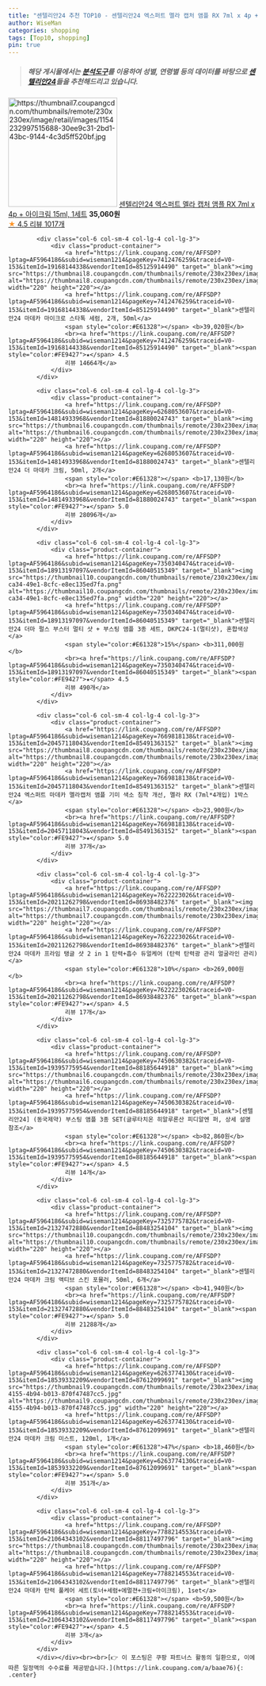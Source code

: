 ```yaml
---
title: "센텔리안24 추천 TOP10 - 센텔리안24 엑스퍼트 멜라 캡처 앰플 RX 7ml x 4p + 아이크림 15ml, 1세트"
author: WiseMan
categories: shopping
tags: [Top10, shopping]
pin: true
---
```


> ##### 해당 게시물에서는 [**분석도구**](https://itemscout.io/)를 이용하여 **성별**, **연령별** 등의 데이터를 바탕으로 [**센텔리안24**](https://link.coupang.com/a/baae76)들을 추천해드리고 있습니다.
<div class="container"><div class="row">
            <div class="col-6 col-sm-4 col-lg-4 col-lg-3">
                <div class="product-container">
                    <a href="https://link.coupang.com/re/AFFSDP?lptag=AF5964186&subid=wiseman1214&pageKey=6035393505&traceid=V0-153&itemId=11017815643&vendorItemId=78297477752" target="_blank"><img src="https://thumbnail7.coupangcdn.com/thumbnails/remote/230x230ex/image/retail/images/1154232997515688-30ee9c31-2bd1-43bc-9144-4c3d5ff520bf.jpg" alt="https://thumbnail7.coupangcdn.com/thumbnails/remote/230x230ex/image/retail/images/1154232997515688-30ee9c31-2bd1-43bc-9144-4c3d5ff520bf.jpg" width="220" height="220"></a>
                    <a href="https://link.coupang.com/re/AFFSDP?lptag=AF5964186&subid=wiseman1214&pageKey=6035393505&traceid=V0-153&itemId=11017815643&vendorItemId=78297477752" target="_blank">센텔리안24 엑스퍼트 멜라 캡처 앰플 RX 7ml x 4p + 아이크림 15ml, 1세트</a>
                    <span style="color:#E61328"></span> <b>35,060원</b>
                    <br><a href="https://link.coupang.com/re/AFFSDP?lptag=AF5964186&subid=wiseman1214&pageKey=6035393505&traceid=V0-153&itemId=11017815643&vendorItemId=78297477752" target="_blank"><span style="color:#FE9427">★</span> 4.5
                    리뷰 1017개</a>
                </div>
            </div>
            
            <div class="col-6 col-sm-4 col-lg-4 col-lg-3">
                <div class="product-container">
                    <a href="https://link.coupang.com/re/AFFSDP?lptag=AF5964186&subid=wiseman1214&pageKey=7412476259&traceid=V0-153&itemId=19168144338&vendorItemId=85125914490" target="_blank"><img src="https://thumbnail8.coupangcdn.com/thumbnails/remote/230x230ex/image/vendor_inventory/1c11/e8c4f431a4c3df96ba8422062cc50d506e51f5c13279e531ee0324e83be1.jpg" alt="https://thumbnail8.coupangcdn.com/thumbnails/remote/230x230ex/image/vendor_inventory/1c11/e8c4f431a4c3df96ba8422062cc50d506e51f5c13279e531ee0324e83be1.jpg" width="220" height="220"></a>
                    <a href="https://link.coupang.com/re/AFFSDP?lptag=AF5964186&subid=wiseman1214&pageKey=7412476259&traceid=V0-153&itemId=19168144338&vendorItemId=85125914490" target="_blank">센텔리안24 마데카 마이크로 스타톡 세럼, 2개, 50ml</a>
                    <span style="color:#E61328"></span> <b>39,020원</b>
                    <br><a href="https://link.coupang.com/re/AFFSDP?lptag=AF5964186&subid=wiseman1214&pageKey=7412476259&traceid=V0-153&itemId=19168144338&vendorItemId=85125914490" target="_blank"><span style="color:#FE9427">★</span> 4.5
                    리뷰 14664개</a>
                </div>
            </div>
            
            <div class="col-6 col-sm-4 col-lg-4 col-lg-3">
                <div class="product-container">
                    <a href="https://link.coupang.com/re/AFFSDP?lptag=AF5964186&subid=wiseman1214&pageKey=6268053607&traceid=V0-153&itemId=14814933968&vendorItemId=81880024743" target="_blank"><img src="https://thumbnail6.coupangcdn.com/thumbnails/remote/230x230ex/image/vendor_inventory/b2c9/1bbc1e3f12064b983a24d3fa29704233507ec568773d7f265576bb19b5b1.jpg" alt="https://thumbnail6.coupangcdn.com/thumbnails/remote/230x230ex/image/vendor_inventory/b2c9/1bbc1e3f12064b983a24d3fa29704233507ec568773d7f265576bb19b5b1.jpg" width="220" height="220"></a>
                    <a href="https://link.coupang.com/re/AFFSDP?lptag=AF5964186&subid=wiseman1214&pageKey=6268053607&traceid=V0-153&itemId=14814933968&vendorItemId=81880024743" target="_blank">센텔리안24 더 마데카 크림, 50ml, 2개</a>
                    <span style="color:#E61328"></span> <b>17,130원</b>
                    <br><a href="https://link.coupang.com/re/AFFSDP?lptag=AF5964186&subid=wiseman1214&pageKey=6268053607&traceid=V0-153&itemId=14814933968&vendorItemId=81880024743" target="_blank"><span style="color:#FE9427">★</span> 5.0
                    리뷰 28096개</a>
                </div>
            </div>
            
            <div class="col-6 col-sm-4 col-lg-4 col-lg-3">
                <div class="product-container">
                    <a href="https://link.coupang.com/re/AFFSDP?lptag=AF5964186&subid=wiseman1214&pageKey=7350340474&traceid=V0-153&itemId=18913197097&vendorItemId=86040515349" target="_blank"><img src="https://thumbnail10.coupangcdn.com/thumbnails/remote/230x230ex/image/retail/images/2023/05/22/11/7/5b902867-ca34-49e1-8cfc-e8ec135ed7fa.png" alt="https://thumbnail10.coupangcdn.com/thumbnails/remote/230x230ex/image/retail/images/2023/05/22/11/7/5b902867-ca34-49e1-8cfc-e8ec135ed7fa.png" width="220" height="220"></a>
                    <a href="https://link.coupang.com/re/AFFSDP?lptag=AF5964186&subid=wiseman1214&pageKey=7350340474&traceid=V0-153&itemId=18913197097&vendorItemId=86040515349" target="_blank">센텔리안24 더마 펄스 부스터 멀티 샷 + 부스팅 앰플 3종 세트, DKPC24-1(멀티샷), 혼합색상</a>
                    <span style="color:#E61328">15%</span> <b>311,000원</b>
                    <br><a href="https://link.coupang.com/re/AFFSDP?lptag=AF5964186&subid=wiseman1214&pageKey=7350340474&traceid=V0-153&itemId=18913197097&vendorItemId=86040515349" target="_blank"><span style="color:#FE9427">★</span> 4.5
                    리뷰 490개</a>
                </div>
            </div>
            
            <div class="col-6 col-sm-4 col-lg-4 col-lg-3">
                <div class="product-container">
                    <a href="https://link.coupang.com/re/AFFSDP?lptag=AF5964186&subid=wiseman1214&pageKey=7669818138&traceid=V0-153&itemId=20457118043&vendorItemId=85491363152" target="_blank"><img src="https://thumbnail8.coupangcdn.com/thumbnails/remote/230x230ex/image/vendor_inventory/e653/26791fedc917936ea857f66895ae10839e025392a7f45db7fd6360b92c9e.jpg" alt="https://thumbnail8.coupangcdn.com/thumbnails/remote/230x230ex/image/vendor_inventory/e653/26791fedc917936ea857f66895ae10839e025392a7f45db7fd6360b92c9e.jpg" width="220" height="220"></a>
                    <a href="https://link.coupang.com/re/AFFSDP?lptag=AF5964186&subid=wiseman1214&pageKey=7669818138&traceid=V0-153&itemId=20457118043&vendorItemId=85491363152" target="_blank">센텔리안24 엑스퍼트 마데카 멜라캡처 앰플 기미 색소 침착 개선, 멜라 RX (7ml*4개입) 1박스</a>
                    <span style="color:#E61328"></span> <b>23,900원</b>
                    <br><a href="https://link.coupang.com/re/AFFSDP?lptag=AF5964186&subid=wiseman1214&pageKey=7669818138&traceid=V0-153&itemId=20457118043&vendorItemId=85491363152" target="_blank"><span style="color:#FE9427">★</span> 5.0
                    리뷰 37개</a>
                </div>
            </div>
            
            <div class="col-6 col-sm-4 col-lg-4 col-lg-3">
                <div class="product-container">
                    <a href="https://link.coupang.com/re/AFFSDP?lptag=AF5964186&subid=wiseman1214&pageKey=7622223026&traceid=V0-153&itemId=20211262798&vendorItemId=86938482376" target="_blank"><img src="https://thumbnail7.coupangcdn.com/thumbnails/remote/230x230ex/image/vendor_inventory/3813/c09767c01177b02f07ea2791d459d8ae043263ba28cf552b1c99a1cfb1ff.jpg" alt="https://thumbnail7.coupangcdn.com/thumbnails/remote/230x230ex/image/vendor_inventory/3813/c09767c01177b02f07ea2791d459d8ae043263ba28cf552b1c99a1cfb1ff.jpg" width="220" height="220"></a>
                    <a href="https://link.coupang.com/re/AFFSDP?lptag=AF5964186&subid=wiseman1214&pageKey=7622223026&traceid=V0-153&itemId=20211262798&vendorItemId=86938482376" target="_blank">센텔리안24 마데카 프라임 탱글 샷 2 in 1 탄력+흡수 듀얼케어 (탄력 탄력광 관리 얼굴라인 관리)</a>
                    <span style="color:#E61328">10%</span> <b>269,000원</b>
                    <br><a href="https://link.coupang.com/re/AFFSDP?lptag=AF5964186&subid=wiseman1214&pageKey=7622223026&traceid=V0-153&itemId=20211262798&vendorItemId=86938482376" target="_blank"><span style="color:#FE9427">★</span> 4.5
                    리뷰 17개</a>
                </div>
            </div>
            
            <div class="col-6 col-sm-4 col-lg-4 col-lg-3">
                <div class="product-container">
                    <a href="https://link.coupang.com/re/AFFSDP?lptag=AF5964186&subid=wiseman1214&pageKey=7450630382&traceid=V0-153&itemId=19395775954&vendorItemId=88185644918" target="_blank"><img src="https://thumbnail6.coupangcdn.com/thumbnails/remote/230x230ex/image/vendor_inventory/18c3/4b3e766bf418825cc3229c117e5e6ec821eab8891df0e4616336721a9c49.jpg" alt="https://thumbnail6.coupangcdn.com/thumbnails/remote/230x230ex/image/vendor_inventory/18c3/4b3e766bf418825cc3229c117e5e6ec821eab8891df0e4616336721a9c49.jpg" width="220" height="220"></a>
                    <a href="https://link.coupang.com/re/AFFSDP?lptag=AF5964186&subid=wiseman1214&pageKey=7450630382&traceid=V0-153&itemId=19395775954&vendorItemId=88185644918" target="_blank">[센텔리안24] (동국제약) 부스팅 앰플 3종 SET(글루타치온 히알루론산 피디알엔 퍼, 상세 설명 참조</a>
                    <span style="color:#E61328"></span> <b>82,860원</b>
                    <br><a href="https://link.coupang.com/re/AFFSDP?lptag=AF5964186&subid=wiseman1214&pageKey=7450630382&traceid=V0-153&itemId=19395775954&vendorItemId=88185644918" target="_blank"><span style="color:#FE9427">★</span> 4.5
                    리뷰 14개</a>
                </div>
            </div>
            
            <div class="col-6 col-sm-4 col-lg-4 col-lg-3">
                <div class="product-container">
                    <a href="https://link.coupang.com/re/AFFSDP?lptag=AF5964186&subid=wiseman1214&pageKey=7325775782&traceid=V0-153&itemId=21327472880&vendorItemId=88483254104" target="_blank"><img src="https://thumbnail10.coupangcdn.com/thumbnails/remote/230x230ex/image/vendor_inventory/fea2/43170f1336fc59f192b7f50ae847ea885ba6e5531ae191951e5391b329c3.jpg" alt="https://thumbnail10.coupangcdn.com/thumbnails/remote/230x230ex/image/vendor_inventory/fea2/43170f1336fc59f192b7f50ae847ea885ba6e5531ae191951e5391b329c3.jpg" width="220" height="220"></a>
                    <a href="https://link.coupang.com/re/AFFSDP?lptag=AF5964186&subid=wiseman1214&pageKey=7325775782&traceid=V0-153&itemId=21327472880&vendorItemId=88483254104" target="_blank">센텔리안24 마데카 크림 액티브 스킨 포뮬러, 50ml, 6개</a>
                    <span style="color:#E61328"></span> <b>41,940원</b>
                    <br><a href="https://link.coupang.com/re/AFFSDP?lptag=AF5964186&subid=wiseman1214&pageKey=7325775782&traceid=V0-153&itemId=21327472880&vendorItemId=88483254104" target="_blank"><span style="color:#FE9427">★</span> 5.0
                    리뷰 21288개</a>
                </div>
            </div>
            
            <div class="col-6 col-sm-4 col-lg-4 col-lg-3">
                <div class="product-container">
                    <a href="https://link.coupang.com/re/AFFSDP?lptag=AF5964186&subid=wiseman1214&pageKey=6263774130&traceid=V0-153&itemId=18539332209&vendorItemId=87612099691" target="_blank"><img src="https://thumbnail9.coupangcdn.com/thumbnails/remote/230x230ex/image/retail/images/2023/10/30/12/3/5fdac254-4155-4b94-b013-870f47487cc5.jpg" alt="https://thumbnail9.coupangcdn.com/thumbnails/remote/230x230ex/image/retail/images/2023/10/30/12/3/5fdac254-4155-4b94-b013-870f47487cc5.jpg" width="220" height="220"></a>
                    <a href="https://link.coupang.com/re/AFFSDP?lptag=AF5964186&subid=wiseman1214&pageKey=6263774130&traceid=V0-153&itemId=18539332209&vendorItemId=87612099691" target="_blank">센텔리안24 마데카 크림 미스트, 120ml, 1개</a>
                    <span style="color:#E61328">47%</span> <b>18,460원</b>
                    <br><a href="https://link.coupang.com/re/AFFSDP?lptag=AF5964186&subid=wiseman1214&pageKey=6263774130&traceid=V0-153&itemId=18539332209&vendorItemId=87612099691" target="_blank"><span style="color:#FE9427">★</span> 5.0
                    리뷰 351개</a>
                </div>
            </div>
            
            <div class="col-6 col-sm-4 col-lg-4 col-lg-3">
                <div class="product-container">
                    <a href="https://link.coupang.com/re/AFFSDP?lptag=AF5964186&subid=wiseman1214&pageKey=7788214553&traceid=V0-153&itemId=21064343102&vendorItemId=88117497796" target="_blank"><img src="https://thumbnail8.coupangcdn.com/thumbnails/remote/230x230ex/image/vendor_inventory/17b9/0544c4bcaa8c9dd0dde5a7305dda11f2a0679d384c7590285f2ce1ee74ce.jpg" alt="https://thumbnail8.coupangcdn.com/thumbnails/remote/230x230ex/image/vendor_inventory/17b9/0544c4bcaa8c9dd0dde5a7305dda11f2a0679d384c7590285f2ce1ee74ce.jpg" width="220" height="220"></a>
                    <a href="https://link.coupang.com/re/AFFSDP?lptag=AF5964186&subid=wiseman1214&pageKey=7788214553&traceid=V0-153&itemId=21064343102&vendorItemId=88117497796" target="_blank">센텔리안24 마데카 탄력 풀케어 세트(토너+세럼+에멀젼+크림+아이크림), 1set</a>
                    <span style="color:#E61328"></span> <b>59,500원</b>
                    <br><a href="https://link.coupang.com/re/AFFSDP?lptag=AF5964186&subid=wiseman1214&pageKey=7788214553&traceid=V0-153&itemId=21064343102&vendorItemId=88117497796" target="_blank"><span style="color:#FE9427">★</span> 4.5
                    리뷰 3개</a>
                </div>
            </div>
            </div></div><br><br>[👉 이 포스팅은 쿠팡 파트너스 활동의 일환으로, 이에 따른 일정액의 수수료를 제공받습니다.](https://link.coupang.com/a/baae76){: .center}
